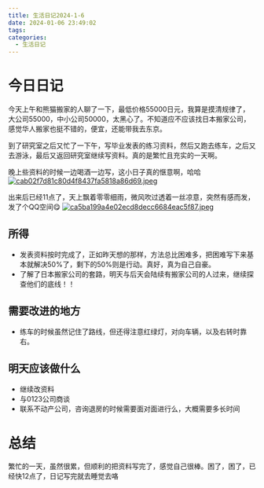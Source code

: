 ```yaml
---
title: 生活日记2024-1-6
date: 2024-01-06 23:49:02
tags:
categories:
  - 生活日记
---
```


# 今日日记
今天上午和熊猫搬家的人聊了一下，最低价格55000日元，我算是摸清规律了，大公司55000，中小公司50000，太黑心了。不知道应不应该找日本搬家公司，感觉华人搬家也挺不错的，便宜，还能带我去东京。

到了研究室之后又忙了一下午，写毕业发表的练习资料，然后又跑去练车，之后又去游泳，最后又返回研究室继续写资料。真的是繁忙且充实的一天啊。

晚上些资料的时候一边喝酒一边写，这小日子真的惬意啊，哈哈
[![cab02f7d81c80d4f8437fa5818a86d69.jpeg](https://s1.imagehub.cc/images/2024/01/06/cab02f7d81c80d4f8437fa5818a86d69.jpeg)](https://www.imagehub.cc/image/1iSaxr)

出来后已经11点了，天上飘着零零细雨，微风吹过透着一丝凉意，突然有感而发，发了个QQ空间😋
[![ca5ba199a4e02ecd8decc6684eac5f87.jpeg](https://s1.imagehub.cc/images/2024/01/06/ca5ba199a4e02ecd8decc6684eac5f87.jpeg)](https://www.imagehub.cc/image/1iSuQv)

## 所得
- 发表资料按时完成了，正如昨天想的那样，方法总比困难多，把困难写下来基本就解决50%了，剩下的50%则是行动。真好，真为自己自豪。
- 了解了日本搬家公司的套路，明天与后天会陆续有搬家公司的人过来，继续探查他们的底线！！

## 需要改进的地方
- 练车的时候虽然记住了路线，但还得注意红绿灯，对向车辆，以及右转时靠右。

## 明天应该做什么
- 继续改资料
- 与0123公司商谈
- 联系不动产公司，咨询退房的时候需要面对面进行么，大概需要多长时间

# 总结
繁忙的一天，虽然很累，但顺利的把资料写完了，感觉自己很棒。困了，困了，已经快12点了，日记写完就去睡觉去咯